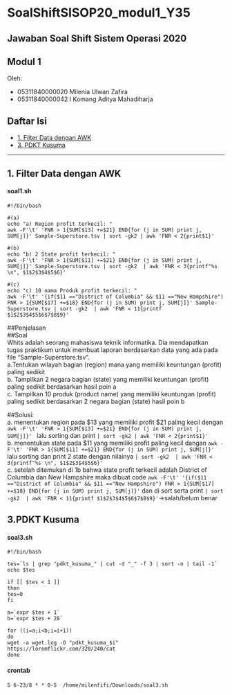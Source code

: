 # SoalShiftSISOP20_modul1_Y35

## Jawaban Soal Shift Sistem Operasi 2020

## Modul 1

Oleh: 

* 05311840000020 Milenia Ulwan Zafira
* 05311840000042 I Komang Aditya Mahadiharja

## Daftar Isi
* [1. Filter Data dengan AWK](#1-filter-data-dengan-awk)
* [3. PDKT Kusuma](#3-pdkt-kusuma)
- - - 

## 1. Filter Data dengan AWK
#### soal1.sh
```
#!/bin/bash

#(a)
echo "a) Region profit terkecil: "
awk -F'\t' 'FNR > 1{SUM[$13] +=$21} END{for (j in SUM) print j, SUM[j]}' Sample-Superstore.tsv | sort -gk2 | awk 'FNR < 2{print$1}'

#(b)
echo "b) 2 State profit terkecil: "
awk -F'\t' 'FNR > 1{SUM[$11] +=$21} END{for (j in SUM) print j, SUM[j]}' Sample-Superstore.tsv | sort -gk2  | awk 'FNR < 3{printf"%s \n", $1$2$3$4$5$6}'

#(c)
echo "c) 10 nama Produk profit terkecil: "
awk -F'\t' '{if($11 =="District of Columbia" && $11 =="New Hampshire") FNR > 1{SUM[$17] +=$18} END{for (j in SUM) print j, SUM[j]}' Sample-Superstore.tsv | sort -gk2  | awk 'FNR < 11{printf $1$2$3$4$5$6$7$8$9}'
```
##Penjelasan <br />
##Soal<br />
Whits adalah seorang mahasiswa teknik informatika. Dia mendapatkan tugas praktikum
untuk membuat laporan berdasarkan data yang ada pada file “Sample-Superstore.tsv”.<br />
a.Tentukan wilayah bagian (region) mana yang memiliki keuntungan (profit) paling
sedikit<br />
b. Tampilkan 2 negara bagian (state) yang memiliki keuntungan (profit) paling
sedikit berdasarkan hasil poin a<br />
c. Tampilkan 10 produk (product name) yang memiliki keuntungan (profit) paling
sedikit berdasarkan 2 negara bagian (state) hasil poin b<br />

##Solusi:<br />
a. menentukan region pada $13 yang memiliki profit $21 paling kecil dengan ``awk -F'\t' 'FNR > 1{SUM[$13] +=$21} END{for (j in SUM) print j, SUM[j]}' `` lalu sorting dan print ``| sort -gk2 | awk 'FNR < 2{print$1}'``<br />
b. menentukan state pada $11 yang memiliki profit paling kecil dangan ``awk -F'\t' 'FNR > 1{SUM[$11] +=$21} END{for (j in SUM) print j, SUM[j]}'`` lalu sorting dan print 2 state dengan nilainya ``| sort -gk2  | awk 'FNR < 3{printf"%s \n", $1$2$3$4$5$6}'``<br />
c. setelah ditemukan di 1b bahwa state profit terkecil adalah District of Columbia dan New Hampshire maka dibuat code ``awk -F'\t' '{if($11 =="District of Columbia" && $11 =="New Hampshire") FNR > 1{SUM[$17] +=$18} END{for (j in SUM) print j, SUM[j]}'`` dan di sort serta print ``| sort -gk2  | awk 'FNR < 11{printf $1$2$3$4$5$6$7$8$9}'``->salah/belum benar

## 3.PDKT Kusuma
#### soal3.sh
```
#!/bin/bash

tes=`ls | grep "pdkt_kusuma_" | cut -d "_" -f 3 | sort -n | tail -1`
echo $tes

if [[ $tes < 1 ]]
then
tes=0
fi

a=`expr $tes + 1`
b=`expr $tes + 28`

for ((i=a;i<b;i=i+1))
do
wget -a wget.log -O "pdkt_kusuma_$i" https://loremflickr.com/320/240/cat
done
```
#### crontab
```
5 6-23/8 * * 0-5  /home/milenfifi/Downloads/soal3.sh
```
